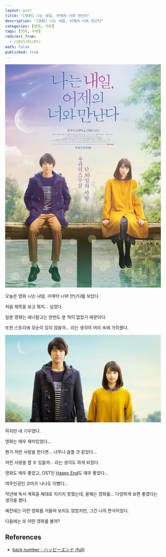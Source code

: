 ```yaml
---
layout: post
title: "[영화] 나는 내일, 어제의 너와 만난다"
description: "[영화] 나는 내일, 어제의 너와 만난다"
categories: [영화, 리뷰]
tags: [영화, 리뷰]
redirect_from:
  - /2021/01/01/
math: false
published: true
---
```


<img src="/assets/img/posts/67/movie_image.jpg">

오늘은 영화 *나는 내일, 어제의 너와 만난다*를 보았다.

처음 제목을 보고 뭐지... 싶었다.

일본 영화는 애니말고는 한번도 본 적이 없었기 때문이다.

또한 스토리에 모순이 있지 않을까... 라는 생각이 머리 속에 가득했다.

<img src="/assets/img/posts/67/ev4dybnulphhurqekieb.jpg">

하지만 내 기우였다.

영화는 매우 재미있었다...

뭔가 저런 사랑을 한다면... 너무나 슬플 것 같았다...

저런 사랑을 할 수 있을까... 라는 생각도 하게 되었다.

영화도 매우 좋았고, OST인 [Happy End](https://www.youtube.com/watch?v=T8y_RsF4TSw)도 매우 좋았다...

여주인공인 코마츠 나나도 이뻤다...

작년에 독서 계획을 제대로 지키지 못했는데, 올해는 영화를... 다양하게 보면 좋겠다는 생각을 했다.

예전에는 이런 영화를 거들떠 보지도 않았지만, 그건 나의 편식이었다.

다음에는 또 어떤 영화를 볼까?

## References

- [back number - ハッピーエンド (full)](https://www.youtube.com/watch?v=T8y_RsF4TSw)
